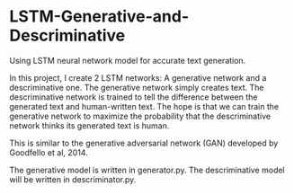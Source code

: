 # LSTM-Generative-and-Descriminative

Using LSTM neural network model for accurate text generation.

In this project, I create 2 LSTM networks: A generative network and a descriminative one. The generative network simply creates text. The descriminative network is trained to tell the difference between the generated text and human-written text. The hope is that we can train the generative network to maximize the probability that the descriminative network thinks its generated text is human.

This is similar to the generative adversarial network (GAN) developed by Goodfello et al, 2014.

The generative model is written in generator.py. The descriminative model will be written in descriminator.py.
